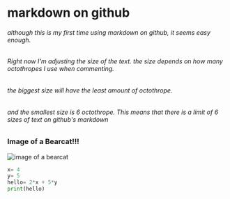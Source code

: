 # markdown on github
###### although this is my first time using markdown on github, it seems easy enough. 
###### Right now I'm adjusting the size of the text. the size depends on how many octothropes I use when commenting. 
###### the biggest size will have the least amount of octothrope. 
###### and the smallest size is 6 octothrope. This means that there is a limit of 6 sizes of text on github's markdown 


### Image of a Bearcat!!!
![image of a bearcat](https://www.worldatlas.com/r/w960-q80/upload/28/0b/ef/bearcat.jpg) 

``` python
x= 4
y= 5
hello= 2*x + 5*y
print(hello)
```
